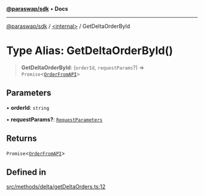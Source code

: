 [**@paraswap/sdk**](../../README.md) • **Docs**

***

[@paraswap/sdk](../../globals.md) / [\<internal\>](../README.md) / GetDeltaOrderById

# Type Alias: GetDeltaOrderById()

> **GetDeltaOrderById**: (`orderId`, `requestParams`?) => `Promise`\<[`OrderFromAPI`](OrderFromAPI.md)\>

## Parameters

• **orderId**: `string`

• **requestParams?**: [`RequestParameters`](RequestParameters.md)

## Returns

`Promise`\<[`OrderFromAPI`](OrderFromAPI.md)\>

## Defined in

[src/methods/delta/getDeltaOrders.ts:12](https://github.com/paraswap/paraswap-sdk/blob/master/src/methods/delta/getDeltaOrders.ts#L12)
